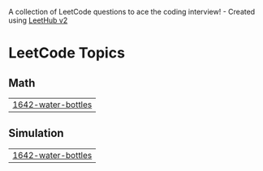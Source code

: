 A collection of LeetCode questions to ace the coding interview! - Created using [LeetHub v2](https://github.com/arunbhardwaj/LeetHub-2.0)
<!---LeetCode Topics Start-->
# LeetCode Topics
## Math
|  |
| ------- |
| [1642-water-bottles](https://github.com/Yuvraj2172/myleetcode/tree/master/1642-water-bottles) |
## Simulation
|  |
| ------- |
| [1642-water-bottles](https://github.com/Yuvraj2172/myleetcode/tree/master/1642-water-bottles) |
<!---LeetCode Topics End-->